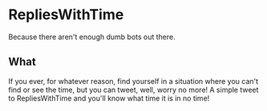# RepliesWithTime

Because there aren't enough dumb bots out there.

## What

If you ever, for whatever reason, find yourself in a situation where you
can't find or see the time, but you can tweet, well, worry no more! A
simple tweet to RepliesWithTime and you'll know what time it is in
no time!